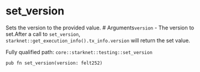 # set_version

Sets the version to the provided value.  # Arguments`version` - The version to set.After a call to `set_version`, `starknet::get_execution_info().tx_info.version` will return the set value.

Fully qualified path: `core::starknet::testing::set_version`

<pre><code class="language-rust">pub fn set_version(version: felt252)</code></pre>


